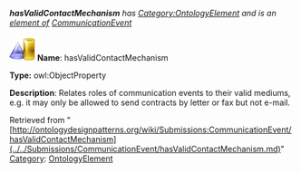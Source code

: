___hasValidContactMechanism__ has [Category:OntologyElement](../../Category/OntologyElement.md "Category:OntologyElement") and is an [element of](../../Property/ElementOf.md "Property:ElementOf") [CommunicationEvent](../../Submissions/CommunicationEvent.md "Submissions:CommunicationEvent")_


  




[![ObjectProperty](../../images/thumb/c/c3/ObjectProperty.gif/45px-ObjectProperty.gif)](../../Image/ObjectProperty.gif.md "ObjectProperty")
__Name__: hasValidContactMechanism 


__Type:__ owl:ObjectProperty 


__Description__: Relates roles of communication events to their valid mediums, e.g. it may only be allowed to send contracts by letter or fax but not e-mail. 





Retrieved from "[http://ontologydesignpatterns.org/wiki/Submissions:CommunicationEvent/hasValidContactMechanism](../../Submissions/CommunicationEvent/hasValidContactMechanism.md)"
 [Category](http://ontologydesignpatterns.org/wiki/Special:Categories "Special:Categories"): [OntologyElement](../../Category/OntologyElement.md "Category:OntologyElement")